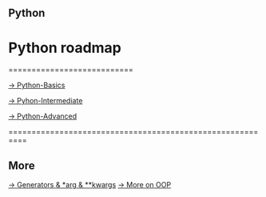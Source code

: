 ## Python

# Python roadmap
===========================

[-> Python-Basics](https://github.com/Laudarisd/Python-roadmap/tree/master/python_basics)

[-> Pyhon-Intermediate](https://github.com/Laudarisd/Python-roadmap/tree/master/python_intermediate)

[-> Python-Advanced](https://github.com/Laudarisd/Python-roadmap/tree/master/python_advance)


==========================================================

## More

[-> Generators & *arg & **kwargs](https://github.com/Laudarisd/Python-roadmap/blob/master/more_example.ipynb)
[-> More on OOP](https://github.com/Laudarisd/Python-roadmap/blob/master/more_on_oop.ipynb)

